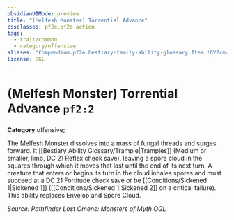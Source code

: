 ```yaml
---
obsidianUIMode: preview
title: "(Melfesh Monster) Torrential Advance"
cssclasses: pf2e,pf2e-action
tags:
  - trait/common
  - category/offensive
aliases: "Compendium.pf2e.bestiary-family-ability-glossary.Item.tQY2xmcIhzCM7oCC"
license: OGL
---
```

# (Melfesh Monster) Torrential Advance `pf2:2`

### 

**Category** offensive; 




The Melfesh Monster dissolves into a mass of fungal threads and surges forward. It [[Bestiary Ability Glossary/Trample|Tramples]] (Medium or smaller, limb, DC 21 Reflex check save), leaving a spore cloud in the squares through which it moves that last until the end of its next turn. A creature that enters or begins its turn in the cloud inhales spores and must succeed at a DC 21 Fortitude check save or be [[Conditions/Sickened 1|Sickened 1]] ([[Conditions/Sickened 1|Sickened 2]] on a critical failure). This ability replaces Envelop and Spore Cloud.

*Source: Pathfinder Lost Omens: Monsters of Myth*
*OGL*